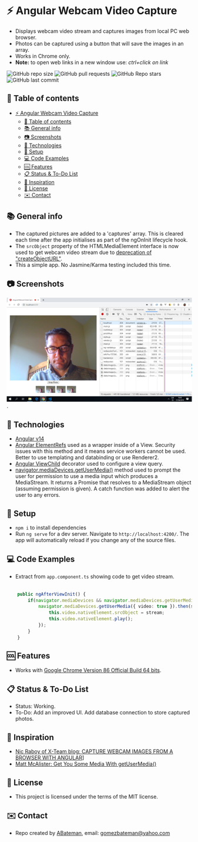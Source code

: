 # :zap: Angular Webcam Video Capture

* Displays webcam video stream and captures images from local PC web browser.
* Photos can be captured using a button that will save the images in an array.
* Works in Chrome only.
* **Note:** to open web links in a new window use: _ctrl+click on link_

![GitHub repo size](https://img.shields.io/github/repo-size/AndrewJBateman/angular-webcam-video-capture?style=plastic)
![GitHub pull requests](https://img.shields.io/github/issues-pr/AndrewJBateman/angular-webcam-video-capture?style=plastic)
![GitHub Repo stars](https://img.shields.io/github/stars/AndrewJBateman/angular-webcam-video-capture?style=plastic)
![GitHub last commit](https://img.shields.io/github/last-commit/AndrewJBateman/angular-webcam-video-capture?style=plastic)

## :page_facing_up: Table of contents

* [:zap: Angular Webcam Video Capture](#zap-angular-webcam-video-capture)
  * [:page_facing_up: Table of contents](#page_facing_up-table-of-contents)
  * [:books: General info](#books-general-info)
  * [:camera: Screenshots](#camera-screenshots)
  * [:signal_strength: Technologies](#signal_strength-technologies)
  * [:floppy_disk: Setup](#floppy_disk-setup)
  * [:computer: Code Examples](#computer-code-examples)
  * [:cool: Features](#cool-features)
  * [:clipboard: Status & To-Do List](#clipboard-status--to-do-list)
  * [:clap: Inspiration](#clap-inspiration)
  * [:file_folder: License](#file_folder-license)
  * [:envelope: Contact](#envelope-contact)

## :books: General info

* The captured pictures are added to a 'captures' array. This is cleared each time after the app initialises as part of the ngOnInit lifecycle hook.
* The `srcObject` property of the HTMLMediaElement interface is now used to get webcam video stream due to [deprecation of "createObjectURL"](https://developer.mozilla.org/en-US/docs/Web/API/HTMLMediaElement/srcObject).
* This a simple app. No Jasmine/Karma testing included this time.

## :camera: Screenshots

![Example screenshot](./img/webcam-video-capture.png).

## :signal_strength: Technologies

* [Angular v14](https://angular.io/)
* [Angular ElementRefs](https://angular.io/api/core/ElementRef#description) used as a wrapper inside of a View. Security issues with this method and it means service workers cannot be used. Better to use templating and databinding or use Renderer2.
* [Angular ViewChild](https://angular.io/api/core/ViewChild) decorator used to configure a view query.
* [navigator.mediaDevices.getUserMedia()](https://developer.mozilla.org/en-US/docs/Web/API/MediaDevices/getUserMedia) method used to prompt the user for permission to use a media input which produces a MediaStream. It returns a Promise that resolves to a MediaStream object (assuming permission is given). A catch function was added to alert the user to any errors.

## :floppy_disk: Setup

* `npm i` to install dependencies
* Run `ng serve` for a dev server. Navigate to `http://localhost:4200/`. The app will automatically reload if you change any of the source files.

## :computer: Code Examples

* Extract from `app.component.ts` showing code to get video stream.

```typescript

    public ngAfterViewInit() {
        if(navigator.mediaDevices && navigator.mediaDevices.getUserMedia) {
            navigator.mediaDevices.getUserMedia({ video: true }).then(stream => {
                this.video.nativeElement.srcObject = stream;
                this.video.nativeElement.play();
            });
        }
    }
```

## :cool: Features

* Works with [Google Chrome Version 86 Official Build 64 bits](https://www.google.com/chrome/).

## :clipboard: Status & To-Do List

* Status: Working.
* To-Do: Add an improved UI. Add database connection to store captured photos.

## :clap: Inspiration

* [Nic Raboy of X-Team blog: CAPTURE WEBCAM IMAGES FROM A BROWSER WITH ANGULAR](https://x-team.com/blog/webcam-image-capture-angular/)]
* [Matt McAlister: Get You Some Media With getUserMedia()](https://medium.com/@matt.mcalister93/get-you-some-media-with-getusermedia-726cde161cd7)

## :file_folder: License

* This project is licensed under the terms of the MIT license.

## :envelope: Contact

* Repo created by [ABateman](https://github.com/AndrewJBateman), email: gomezbateman@yahoo.com
